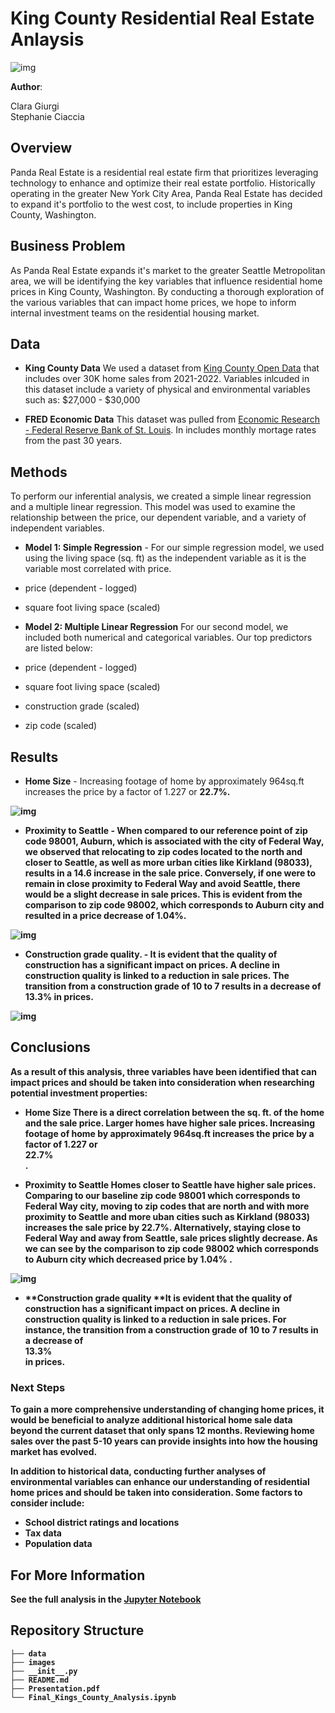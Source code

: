 
# King County Residential Real Estate Anlaysis

![img](/Images/seattle_readme_image.jpeg)

**Author**:

Clara Giurgi
<br>
Stephanie Ciaccia

## Overview

Panda Real Estate is a residential real estate firm that prioritizes leveraging technology to enhance and optimize their real estate portfolio. Historically operating in the greater New York City Area, Panda Real Estate has decided to expand it's portfolio to the west cost, to include properties in King County, Washington.

## Business Problem

As Panda Real Estate expands it's market to the greater Seattle Metropolitan area, we will be identifying the key variables that influence residential home prices in King County, Washington. By conducting a thorough exploration of the various variables that can impact home prices, we hope to inform internal investment teams on the residential housing market.

## Data

- **King County Data** We used a dataset from [King County Open Data](https://gis-kingcounty.opendata.arcgis.com/) that includes over 30K home sales from 2021-2022. Variables inlcuded in this dataset include a variety of physical and environmental variables such as: $27,000 - $30,000

- **FRED Economic Data** This dataset was pulled from [Economic Research - Federal Reserve Bank of St. Louis](https://fred.stlouisfed.org/series/MORTGAGE30US). In includes monthly mortage rates from the past 30 years.

## Methods

To perform our inferential analysis, we created a simple linear regression and a multiple linear regression. This model was used to examine the relationship between the price, our dependent variable, and a variety of independent variables. 

- **Model 1: Simple Regression** - For our simple regression model, we used using the living space (sq. ft) as the independent variable as it is the variable most correlated with price.

- price (dependent - logged)
- square foot living space (scaled)

- **Model 2: Multiple Linear Regression** For our second model, we included both numerical and categorical variables. Our top predictors are listed below:

- price (dependent - logged) 
- square foot living space (scaled)
- construction grade (scaled)
- zip code (scaled)


## Results

- **Home Size** - Increasing footage of home by approximately 964sq.ft increases the price by a factor of 1.227 or <b>22.7%<b>.

![img](/Images/median_sqft_vs_price.png)

- **Proximity to Seattle** - When compared to our reference point of zip code 98001, Auburn, which is associated with the city of Federal Way, we observed that relocating to zip codes located to the north and closer to Seattle, as well as more urban cities like Kirkland (98033), results in a <b>14.6<b> increase in the sale price. Conversely, if one were to remain in close proximity to Federal Way and avoid Seattle, there would be a slight decrease in sale prices. This is evident from the comparison to zip code 98002, which corresponds to Auburn city and resulted in a price decrease of <b>1.04%<b>.

![img](/Images/median_zip_code.png)

- **Construction grade quality.** - It is evident that the quality of construction has a significant impact on prices. A decline in construction quality is linked to a reduction in sale prices. The transition from a construction grade of 10 to 7 results in a decrease of <b>13.3%<b> in prices.

![img](/Images/median_price_grade.png)


## Conclusions

As a result of this analysis, three variables have been identified that can impact prices and should be taken into consideration when researching potential investment properties:

- **Home Size** There is a direct correlation between the sq. ft. of the home and the sale price. Larger homes have higher sale prices. Increasing footage of home by approximately 964sq.ft increases the price by a factor of 1.227 or <br>22.7%<br>.
    
- **Proximity to Seattle** Homes closer to Seattle have higher sale prices. Comparing to our baseline zip code 98001 which corresponds to Federal Way city, moving to zip codes that are north and with more proximity to Seattle and more uban cities such as Kirkland (98033) increases the sale price by 22.7%. Alternatively, staying close to Federal Way and away from Seattle, sale prices slightly decrease. As we can see by the comparison to zip code 98002 which corresponds to Auburn city which decreased price by 1.04% .<br>

![img](/Images/king_county_map.png)

- **Construction grade quality **It is evident that the quality of construction has a significant impact on prices. A decline in construction quality is linked to a reduction in sale prices. For instance, the transition from a construction grade of 10 to 7 results in a decrease of <br>13.3%<br> in prices.

### Next Steps

To gain a more comprehensive understanding of changing home prices, it would be beneficial to analyze additional historical home sale data beyond the current dataset that only spans 12 months. Reviewing home sales over the past 5-10 years can provide insights into how the housing market has evolved.

In addition to historical data, conducting further analyses of environmental variables can enhance our understanding of residential home prices and should be taken into consideration. Some factors to consider include:

- School district ratings and locations
- Tax data
- Population data

## For More Information

See the full analysis in the [Jupyter Notebook](https://github.com/claragiurgiu/Phase2-Project/tree/main)

## Repository Structure

```
├── data
├── images
├── __init__.py
├── README.md
├── Presentation.pdf
└── Final_Kings_County_Analysis.ipynb